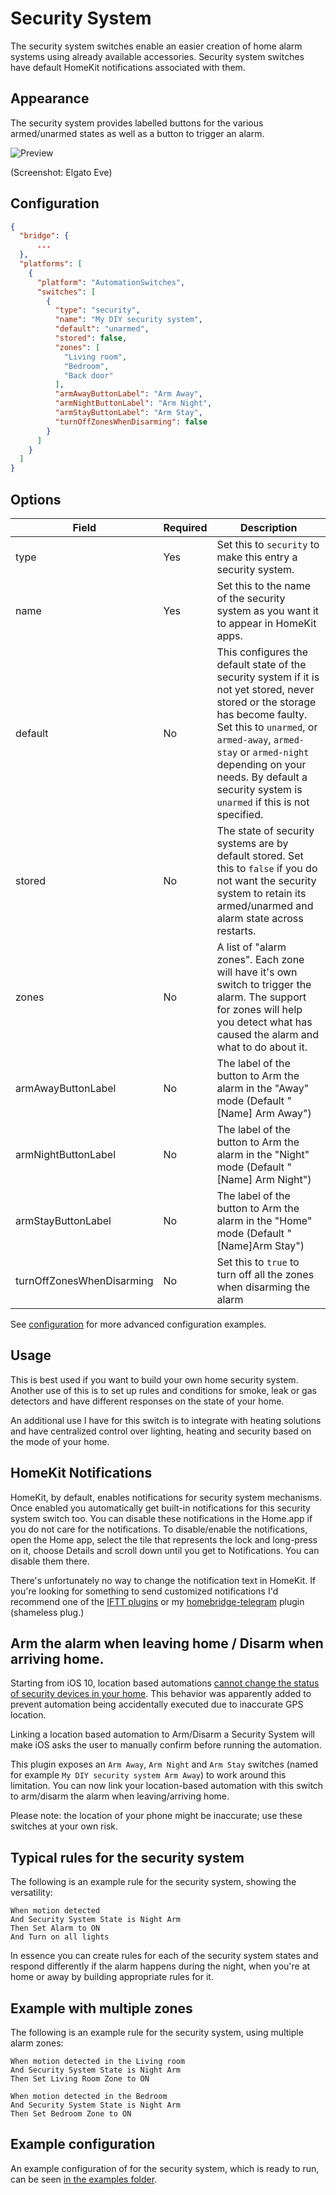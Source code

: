 # Security System

The security system switches enable an easier creation of home alarm systems using already available accessories. Security system switches have default HomeKit notifications associated with them.

## Appearance

The security system provides labelled buttons for the various armed/unarmed states as well
as a button to trigger an alarm.

![Preview](SecuritySystem.png "Preview")

(Screenshot: Elgato Eve)

## Configuration

```json
{
  "bridge": {
      ...
  },
  "platforms": [
    {
      "platform": "AutomationSwitches",
      "switches": [
        {
          "type": "security",
          "name": "My DIY security system",
          "default": "unarmed",
          "stored": false,
          "zones": [
            "Living room", 
            "Bedroom", 
            "Back door"
          ],
          "armAwayButtonLabel": "Arm Away",
          "armNightButtonLabel": "Arm Night",
          "armStayButtonLabel": "Arm Stay",
          "turnOffZonesWhenDisarming": false
        }
      ]
    }
  ]
}
```

## Options

| Field | Required | Description |
|---|---|---|
| type | Yes | Set this to ```security``` to make this entry a security system. |
| name | Yes | Set this to the name of the security system as you want it to appear in HomeKit apps. |
| default | No | This configures the default state of the security system if it is not yet stored, never stored or the storage has become faulty. Set this to ```unarmed```, or ```armed-away```, ```armed-stay``` or ```armed-night``` depending on your needs. By default a security system is ```unarmed``` if this is not specified. |
| stored | No | The state of security systems are by default stored. Set this to ```false``` if you do not want the security system to retain its armed/unarmed and alarm state across restarts. |
| zones | No | A list of "alarm zones". Each zone will have it's own switch to trigger the alarm. The support for zones will help you detect what has caused the alarm and what to do about it. |
| armAwayButtonLabel | No | The label of the button to Arm the alarm in the "Away" mode (Default "[Name] Arm Away") |
| armNightButtonLabel | No | The label of the button to Arm the alarm in the "Night" mode (Default "[Name] Arm Night") |
| armStayButtonLabel | No | The label of the button to Arm the alarm in the "Home" mode (Default "[Name]Arm Stay") |
| turnOffZonesWhenDisarming  | No | Set this to ```true``` to turn off all the zones when disarming the alarm |

See [configuration](Configuration.md) for more advanced configuration examples.

## Usage

This is best used if you want to build your own home security system. Another use of this is to set up rules and conditions for smoke, leak or gas detectors and have different responses on the state of your home.

An additional use I have for this switch is to integrate with heating solutions and have centralized control over lighting, heating and security based on the mode of your home.

## HomeKit Notifications

HomeKit, by default, enables notifications for security system mechanisms. Once enabled you automatically get built-in notifications for this security system switch too. You can disable these notifications in the Home.app if you do not care for the notifications. To disable/enable the notifications, open the Home app, select the tile that represents the lock and long-press on it, choose Details and scroll down until you get to Notifications. You can disable them there.

There's unfortunately no way to change the notification text in HomeKit. If you're looking for something to send customized notifications I'd recommend one of the [IFTT plugins](https://www.npmjs.com/search?q=homebridge+ifttt) or my [homebridge-telegram](https://www.npmjs.com/packages/homebridge-telegram) plugin (shameless plug.)

## Arm the alarm when leaving home / Disarm when arriving home.

Starting from iOS 10, location based automations [cannot change the status of security devices in your home](https://forums.macrumors.com/threads/homekit-automation.2006433/). This behavior was apparently added to prevent automation being accidentally executed due to inaccurate GPS location.

Linking a location based automation to Arm/Disarm a Security System will make iOS asks the user to manually confirm before running the automation. 

This plugin exposes an ``Arm Away``, ``Arm Night`` and ``Arm Stay`` switches (named for example ``My DIY security system Arm Away``) to work around this limitation. You can now link your location-based automation with this switch to arm/disarm the alarm when leaving/arriving home.

Please note: the location of your phone might be inaccurate; use these switches at your own risk.

## Typical rules for the security system

The following is an example rule for the security system, showing the versatility:

```text
When motion detected
And Security System State is Night Arm
Then Set Alarm to ON
And Turn on all lights
```

In essence you can create rules for each of the security system states and respond differently if the alarm happens during the night, when you're at home or away by building appropriate rules for it.


## Example with multiple zones

The following is an example rule for the security system, using multiple alarm zones:

```text
When motion detected in the Living room
And Security System State is Night Arm
Then Set Living Room Zone to ON
```

```text
When motion detected in the Bedroom
And Security System State is Night Arm
Then Set Bedroom Zone to ON
```

## Example configuration

An example configuration of for the security system, which is ready to run, can be seen [in the examples folder](../examples/securitysystem/config.json).
